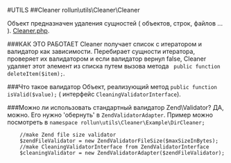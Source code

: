 #UTILS
##Cleaner
    rollun\utils\Cleaner\Cleaner

Объект предназначен удаления сущностей ( объектов, строк, файлов ... ).
[Cleaner.php](https://github.com/rollun-com/rollun-utils/tree/master/src/Cleaner/Cleaner.php).

###КАК ЭТО РАБОТАЕТ
Cleaner получает список с итератором и валидатор как зависимости. Перебирает  сущности итератора, проверяет их валидатором и если валидатор вернул false,
Cleaner удаляет этот элемент из списка путем вызова метода ` public function deleteItem($item);`.

###Что такое валидатор
Объект, реализующий метод `public function isValid($value);` ( интерфейс `CleaningValidatorInterface`).

###Можно ли использовать стандартный валидатор Zend\Validator?
ДА, можно. Его нужно 'обернуть' в `ZendValidatorAdapter`. Пример можно посмотреть в `namespace rollun\utils\Cleaner\Example\DirCleaner;`

        //make Zend file size validator
        $zendFileValidator = new ZendValidatorFileSize($maxSizeInBytes);
        //make CleaningValidatorInterface from ZendValidatorInterface
        $cleaningValidator = new ZendValidatorAdapter($zendFileValidator);
